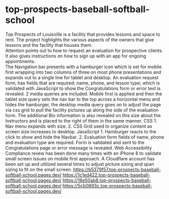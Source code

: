 # top-prospects-baseball-softball-school
Top Prospects of Louisville is a facility that provides lessons and space to rent.  The project highlights the various aspects of the owners that give lessons and the facility that houses them.  
Attention points out to how to request an evaluation for prospective clients.  It also gives instructions on how to sign up with an app for ongoing appointments.  
The Navigation bar presents with a hamburger icon which is set for mobile first wrapping into two columns of three on most phone presentations and expands out to a single line for tablet and desktop.
An evaluation request form, has fields that are required: name, phone, and lesson type; which is validated with JavaScript to show the Congratulations form or error text is revealed.
2 media queries are included. Mobile first is applied and then the tablet size query sets the nav bar to the top across a horizontal menu and hides the hamburger, the desktop media query goes on to adjust the page via css grid to pull the facility pictures up along the side of the evaluation form.  The additional Bio information is also revealed on this size about the Instructors and is placed to the right of them in the same manner.
CSS 1. Nav menu expands with size. 2. CSS Grid used to organize content as screen size increases to desktop.
JavaScript 1. Hamburger reacts to the click to show and hide the Navbar. 2. Evaluation form fields of name, phone and evaluation type are required. Form is validated and sent to the Congratulations page or error message is revealed.
Web Accessibility Compliance revew has been done many times with an iPhone 8 to validate small screen issues on mobile first approach. A Cloudflare account has been set up and utilized several times to adjust picture sizing and span sizing to fit on the small screen.  https://b5379f57.top-prospects-baseball-softball-school.pages.dev/
https://1c1ed422.top-prospects-baseball-softball-school.pages.dev/
https://18e50ab8.top-prospects-baseball-softball-school.pages.dev/
https://5cb0893c.top-prospects-baseball-softball-school.pages.dev/

